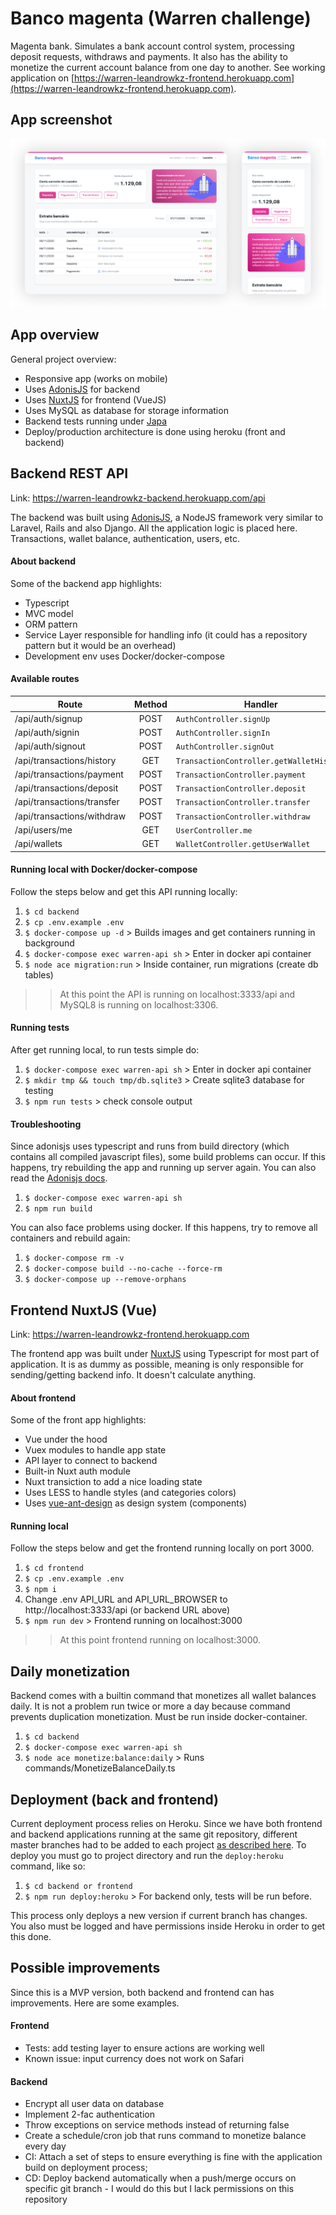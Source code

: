 # Banco magenta (Warren challenge)
Magenta bank. Simulates a bank account control system, processing deposit requests, withdraws and payments. It also has the ability to monetize the current account balance from one day to another. See working application on [https://warren-leandrowkz-frontend.herokuapp.com](https://warren-leandrowkz-frontend.herokuapp.com).

## App screenshot
![App Screenshot](screenshot.png)

## App overview
General project overview:
- Responsive app (works on mobile)
- Uses [AdonisJS](https://preview.adonisjs.com) for backend
- Uses [NuxtJS](https://nuxtjs.org) for frontend (VueJS)
- Uses MySQL as database for storage information
- Backend tests running under [Japa](https://github.com/thetutlage/japa)
- Deploy/production architecture is done using heroku (front and backend)

## Backend REST API
Link: https://warren-leandrowkz-backend.herokuapp.com/api

The backend was built using [AdonisJS](https://preview.adonisjs.com), a NodeJS framework very similar to Laravel, Rails and also Django. All the application logic is placed here. Transactions, wallet balance, authentication, users, etc.

#### About backend
Some of the backend app highlights:
- Typescript
- MVC model
- ORM pattern
- Service Layer responsible for handling info (it could has a repository pattern but it would be an overhead)
- Development env uses Docker/docker-compose

#### Available routes
| Route                      | Method | Handler                                      | Middleware |
|----------------------------|:------:|----------------------------------------------|:----------:|
| /api/auth/signup           |  POST  | ```AuthController.signUp```                  |            |
| /api/auth/signin           |  POST  | ```AuthController.signIn```                  |            |
| /api/auth/signout          |  POST  | ```AuthController.signOut```                 |            |
| /api/transactions/history  |   GET  | ```TransactionController.getWalletHistory``` |    auth    |
| /api/transactions/payment  |  POST  | ```TransactionController.payment```          |    auth    |
| /api/transactions/deposit  |  POST  | ```TransactionController.deposit```          |    auth    |
| /api/transactions/transfer |  POST  | ```TransactionController.transfer```         |    auth    |
| /api/transactions/withdraw |  POST  | ```TransactionController.withdraw```         |    auth    |
| /api/users/me              |   GET  | ```UserController.me```                      |    auth    |
| /api/wallets               |   GET  | ```WalletController.getUserWallet```         |    auth    |

#### Running local with Docker/docker-compose
Follow the steps below and get this API running locally:
1. ```$ cd backend```
2. ```$ cp .env.example .env```
3. ```$ docker-compose up -d``` > Builds images and get containers running in background
4. ```$ docker-compose exec warren-api sh``` > Enter in docker api container
5. ```$ node ace migration:run``` > Inside container, run migrations (create db tables)
>> At this point the API is running on localhost:3333/api and MySQL8 is running on localhost:3306.

#### Running tests
After get running local, to run tests simple do:
1. ```$ docker-compose exec warren-api sh``` > Enter in docker api container
2. ```$ mkdir tmp && touch tmp/db.sqlite3``` > Create sqlite3 database for testing
3. ```$ npm run tests``` > check console output

#### Troubleshooting
Since adonisjs uses typescript and runs from build directory (which contains all compiled javascript files), some build problems can occur. If this happens, try rebuilding the app and running up server again. You can also read the [Adonisjs docs](https://preview.adonisjs.com/guides).
1. ```$ docker-compose exec warren-api sh```
2. ```$ npm run build```

You can also face problems using docker. If this happens, try to remove all containers and rebuild again:
1. ```$ docker-compose rm -v```
2. ```$ docker-compose build --no-cache --force-rm```
3. ```$ docker-compose up --remove-orphans```

## Frontend NuxtJS (Vue)
Link: https://warren-leandrowkz-frontend.herokuapp.com

The frontend app was built under [NuxtJS](https://nuxtjs.org) using Typescript for most part of application. It is as dummy as possible, meaning is only responsible for sending/getting backend info. It doesn't calculate anything.

#### About frontend
Some of the front app highlights:
- Vue under the hood
- Vuex modules to handle app state
- API layer to connect to backend
- Built-in Nuxt auth module
- Nuxt transiction to add a nice loading state
- Uses LESS to handle styles (and categories colors)
- Uses [vue-ant-design](https://antdv.com/components) as design system (components)

#### Running local
Follow the steps below and get the frontend running locally on port 3000.
1. ```$ cd frontend```
2. ```$ cp .env.example .env```
3. ```$ npm i```
4. Change .env API_URL and API_URL_BROWSER to http://localhost:3333/api (or backend URL above)
5. ```$ npm run dev``` > Frontend running on localhost:3000
>> At this point frontend running on localhost:3000.

## Daily monetization
Backend comes with a builtin command that monetizes all wallet balances daily. It is not a problem run twice or more a day because command prevents duplication monetization. Must be run inside docker-container.
1. ```$ cd backend```
2. ```$ docker-compose exec warren-api sh```
3. ```$ node ace monetize:balance:daily``` > Runs commands/MonetizeBalanceDaily.ts

## Deployment (back and frontend)
Current deployment process relies on Heroku. Since we have both frontend and backend applications running at the same git repository, different master branches had to be added to each project [as described here](https://adampaxton.com/how-to-deploy-to-multiple-heroku-apps-from-the-same-git-repository/). To deploy you must go to project directory and run the ```deploy:heroku``` command, like so:
1. ```$ cd backend or frontend```
2. ```$ npm run deploy:heroku``` > For backend only, tests will be run before.

This process only deploys a new version if current branch has changes. You also must be logged and have permissions inside Heroku in order to get this done.

## Possible improvements
Since this is a MVP version, both backend and frontend can has improvements. Here are some examples.

#### Frontend
- Tests: add testing layer to ensure actions are working well
- Known issue: input currency does not work on Safari

#### Backend
- Encrypt all user data on database
- Implement 2-fac authentication
- Throw exceptions on service methods instead of returning false
- Create a schedule/cron job that runs command to monetize balance every day
- CI: Attach a set of steps to ensure everything is fine with the application build on deployment process;
- CD: Deploy backend automatically when a push/merge occurs on specific git branch - I would do this but I lack permissions on this repository
